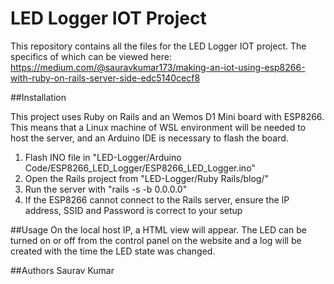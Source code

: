 # LED Logger IOT Project
This repository contains all the files for the LED Logger IOT project. The specifics of which can
be viewed here: https://medium.com/@sauravkumar173/making-an-iot-using-esp8266-with-ruby-on-rails-server-side-edc5140cecf8


##Installation

This project uses Ruby on Rails and an Wemos D1 Mini board with ESP8266. This means that a Linux machine of WSL environment will be needed to host the server, and an Arduino IDE is necessary to flash the board.

1. Flash INO file in "LED-Logger/Arduino Code/ESP8266\_LED\_Logger/ESP8266\_LED\_Logger.ino"
2. Open the Rails project from "LED-Logger/Ruby Rails/blog/"
3. Run the server with "rails -s -b 0.0.0.0"
4. If the ESP8266 cannot connect to the Rails server, ensure the IP address, SSID and Password is correct to your setup

##Usage
On the local host IP, a HTML view will appear. The LED can be turned on or off from the control panel on the website and a log will be created with the time the LED state was changed.

##Authors
Saurav Kumar

